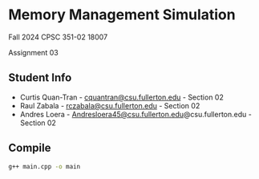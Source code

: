 # Memory Management Simulation
Fall 2024 CPSC 351-02 18007

Assignment 03

## Student Info
* Curtis Quan-Tran - cquantran@csu.fullerton.edu - Section 02
* Raul Zabala - rczabala@csu.fullerton.edu - Section 02
* Andres Loera - Andresloera45@csu.fullerton.edu@csu.fullerton.edu - Section 02

## Compile
```bash
g++ main.cpp -o main



